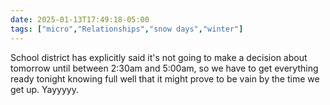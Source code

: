 ```yaml
---
date: 2025-01-13T17:49:18-05:00
tags: ["micro","Relationships","snow days","winter"]
---
```

School district has explicitly said it's not going to make a decision about tomorrow until between 2:30am and 5:00am, so we have to get everything ready tonight knowing full well that it might prove to be vain by the time we get up. Yayyyyy.